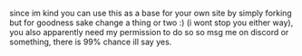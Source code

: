 since im kind you can use this as a base for your own site by simply forking but for goodness sake change a thing or two :) (i wont stop you either way), you also apparently need my permission to do so so msg me on discord or something, there is 99% chance ill say yes. 
